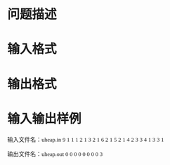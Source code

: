 

# 问题描述



# 输入格式



# 输出格式



# 输入输出样例


<p>
	<span style="font-size:small;font-family:&#39;Microsoft YaHei&#39;;">输入文件名：uheap.in 9 1 1 1 2 1 3 2 1 6 2 1 5 2 1 4 2 3 3 4 1 3 3 1 </span>
</p>
<p>
	<span style="font-size:small;font-family:&#39;Microsoft YaHei&#39;;">输出文件名：uheap.out 0 0 0 0 0 0 0 0 3</span>
</p>
